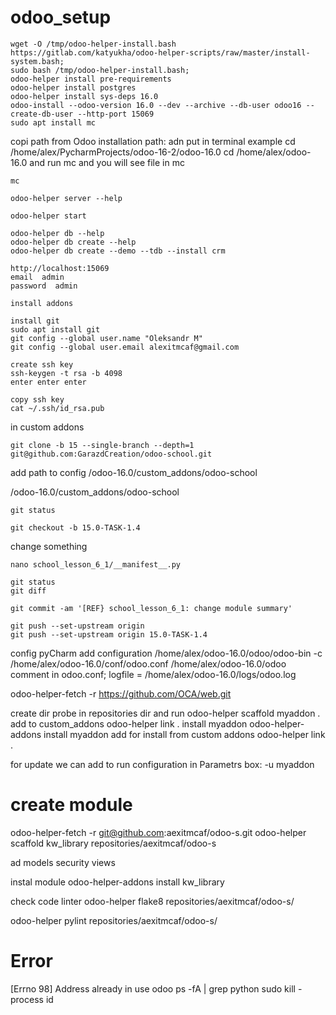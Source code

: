 # odoo_setup
```
wget -O /tmp/odoo-helper-install.bash https://gitlab.com/katyukha/odoo-helper-scripts/raw/master/install-system.bash;
sudo bash /tmp/odoo-helper-install.bash;
odoo-helper install pre-requirements
odoo-helper install postgres
odoo-helper install sys-deps 16.0
odoo-install --odoo-version 16.0 --dev --archive --db-user odoo16 --create-db-user --http-port 15069
sudo apt install mc
```
copi path from
Odoo installation path: 
adn put in terminal
example
cd /home/alex/PycharmProjects/odoo-16-2/odoo-16.0
cd /home/alex/odoo-16.0
and run mc and you will see file in mc
```
mc
```
```
odoo-helper server --help
```
```
odoo-helper start
```
```
odoo-helper db --help
odoo-helper db create --help
odoo-helper db create --demo --tdb --install crm
```
```
http://localhost:15069
email  admin
password  admin
```

```
install addons 
```
```
install git
sudo apt install git
git config --global user.name "Oleksandr M"
git config --global user.email alexitmcaf@gmail.com
```
```
create ssh key
ssh-keygen -t rsa -b 4098
enter enter enter
```
```
copy ssh key
cat ~/.ssh/id_rsa.pub
```

in custom addons
```
git clone -b 15 --single-branch --depth=1 git@github.com:GarazdCreation/odoo-school.git
```
add path to config 
/odoo-16.0/custom_addons/odoo-school

/odoo-16.0/custom_addons/odoo-school
```
git status

git checkout -b 15.0-TASK-1.4
```
change something
```
nano school_lesson_6_1/__manifest__.py
```
```
git status
git diff
```
```
git commit -am '[REF} school_lesson_6_1: change module summary'
```
```
git push --set-upstream origin
git push --set-upstream origin 15.0-TASK-1.4
```

config pyCharm
add configuration
/home/alex/odoo-16.0/odoo/odoo-bin
-c /home/alex/odoo-16.0/conf/odoo.conf
/home/alex/odoo-16.0/odoo
comment in odoo.conf; logfile = /home/alex/odoo-16.0/logs/odoo.log

odoo-helper-fetch -r https://github.com/OCA/web.git

create dir probe in repositories dir and run
odoo-helper scaffold myaddon .
add to custom_addons
odoo-helper link .
install myaddon
odoo-helper-addons install myaddon
add for install from custom addons
odoo-helper link .


for update we can add to run configuration in Parametrs box: 
-u myaddon

# create module
odoo-helper-fetch -r git@github.com:aexitmcaf/odoo-s.git
odoo-helper scaffold kw_library repositories/aexitmcaf/odoo-s

ad models security views

instal module
odoo-helper-addons install kw_library

check code linter
odoo-helper flake8 repositories/aexitmcaf/odoo-s/

odoo-helper pylint repositories/aexitmcaf/odoo-s/

# Error
[Errno 98] Address already in use odoo
ps -fA | grep python
sudo kill -process id
